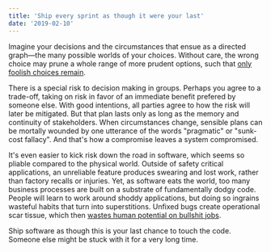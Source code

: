 ```yaml
---
title: 'Ship every sprint as though it were your last'
date: '2019-02-10'
---
```


Imagine your decisions and the circumstances that ensue as a directed graph—the many possible worlds of your choices. Without care, the wrong choice may prune a whole range of more prudent options, such that [only foolish choices remain](/2019/02/07/foolish-choices/).

There is a special risk to decision making in groups. Perhaps you agree to a trade-off, taking on risk in favor of an immediate benefit prefered by someone else. With good intentions, all parties agree to how the risk will later be mitigated. But that plan lasts only as long as the memory and continuity of stakeholders. When circumstances change, sensible plans can be mortally wounded by one utterance of the words "pragmatic" or "sunk-cost fallacy". And that's how a compromise leaves a system compromised.

It's even easier to kick risk down the road in software, which seems so pliable compared to the physical world. Outside of safety critical applications, an unreliable feature produces swearing and lost work, rather than factory recalls or injuries. Yet, as software eats the world, too many business processes are built on a substrate of fundamentally dodgy code. People will learn to work around shoddy applications, but doing so ingrains wasteful habits that turn into superstitions. Unfixed bugs create operational scar tissue, which then [wastes human potential on bullshit jobs](https://strikemag.org/bullshit-jobs/).

Ship software as though this is your last chance to touch the code. Someone else might be stuck with it for a very long time.
